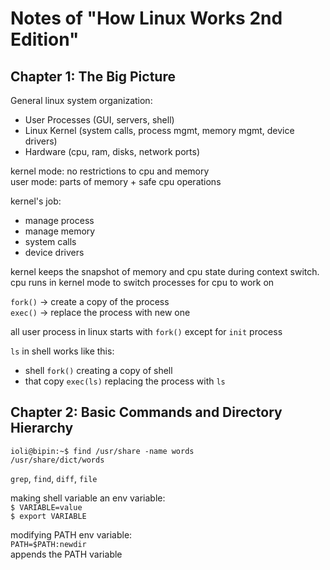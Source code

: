 # Notes of "How Linux Works 2nd Edition"

## Chapter 1: The Big Picture

General linux system organization:
- User Processes (GUI, servers, shell)
- Linux Kernel (system calls, process mgmt, memory mgmt, device drivers)
- Hardware (cpu, ram, disks, network ports)

kernel mode: no restrictions to cpu and memory  
user mode: parts of memory + safe cpu operations  

kernel's job:
- manage process
- manage memory
- system calls
- device drivers

kernel keeps the snapshot of memory and cpu state  during context switch.  
 cpu runs in kernel mode to switch processes for cpu to work on  

 `fork()` -> create a copy of the process  
 `exec()` -> replace the process with new one  

 all user process in linux starts with `fork()` except for `init` process  

`ls` in shell works like this:  
- shell `fork()` creating a copy of shell
- that copy `exec(ls)` replacing the process with `ls` 

## Chapter 2: Basic Commands and Directory Hierarchy

```
ioli@bipin:~$ find /usr/share -name words  
/usr/share/dict/words
```

`grep`, `find`, `diff`, `file`  

making shell variable an env variable:  
`$ VARIABLE=value`  
`$ export VARIABLE`  

modifying PATH env variable:  
`PATH=$PATH:newdir`  
appends the PATH variable  


